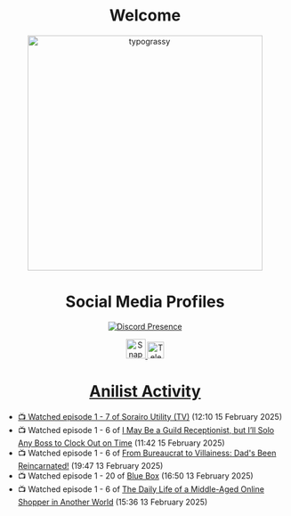 <div align="center">

# Welcome
<a href="https://github.com/kawarimidoll/typograssy">
    <img alt="typograssy" src="https://typograssy.deno.dev/api?text=%E3%82%88%E3%81%86%E3%81%93%E3%81%9D%E3%81%BF%E3%81%AA%E3%81%95%E3%82%93%20-%20Sheby--&&l0=none&l1=82d9d0&l2=027353&l3=038c4c&l4=01402e&bg=none&frame=none&speed=100&comment=" width="421.99">
</a>

</div>

<div align="center">

# Social Media Profiles

[![Discord Presence](https://lanyard.cnrad.dev/api/612532963938271232)](https://discord.com/users/612532963938271232)


<a href="https://www.snapchat.com/add/a.sheby" title="Snapchat Profile">
    <img src="https://www.freepnglogos.com/uploads/snapchat-logo-png-0.png" width="35" alt="Snapchat Logo" />


<a href="https://t.me/ASheby" title="Telegram Profile">
    <img src="https://www.freepnglogos.com/uploads/telegram-logo-png-0.png" width="30" alt="Telegram Logo" />


</div>

<div align="center">

# Anilist Activity

</div>

<!-- ANILIST_ACTIVITY:start -->

-   📺 Watched episode 1 - 7 of [Sorairo Utility (TV)](https://anilist.co/anime/174596) (12:10 15 February 2025)
-   📺 Watched episode 1 - 6 of [I May Be a Guild Receptionist, but I’ll Solo Any Boss to Clock Out on Time](https://anilist.co/anime/167143) (11:42 15 February 2025)
-   📺 Watched episode 1 - 6 of [From Bureaucrat to Villainess: Dad's Been Reincarnated!](https://anilist.co/anime/172453) (19:47 13 February 2025)
-   📺 Watched episode 1 - 20 of [Blue Box](https://anilist.co/anime/170942) (16:50 13 February 2025)
-   📺 Watched episode 1 - 6 of [The Daily Life of a Middle-Aged Online Shopper in Another World](https://anilist.co/anime/180292) (15:36 13 February 2025)

<!-- ANILIST_ACTIVITY:end -->

